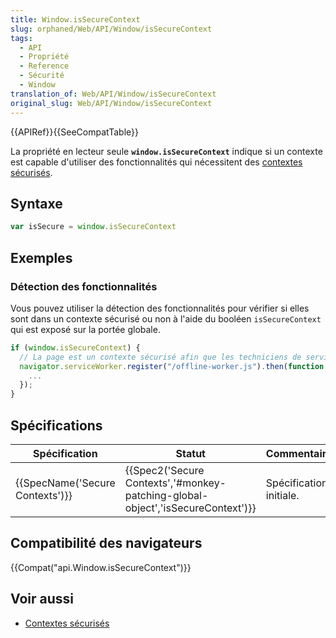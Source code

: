 ```yaml
---
title: Window.isSecureContext
slug: orphaned/Web/API/Window/isSecureContext
tags:
  - API
  - Propriété
  - Reference
  - Sécurité
  - Window
translation_of: Web/API/Window/isSecureContext
original_slug: Web/API/Window/isSecureContext
---
```

{{APIRef}}{{SeeCompatTable}}

La propriété en lecteur seule **`window.isSecureContext`** indique si un contexte est capable d'utiliser des fonctionnalités qui nécessitent des [contextes sécurisés](/fr/docs/Web/Security/Secure_Contexts).

## Syntaxe

```js
var isSecure = window.isSecureContext
```

## Exemples

### Détection des fonctionnalités

Vous pouvez utiliser la détection des fonctionnalités pour vérifier si elles sont dans un contexte sécurisé ou non à l'aide du booléen `isSecureContext` qui est exposé sur la portée globale.

```js
if (window.isSecureContext) {
  // La page est un contexte sécurisé afin que les techniciens de service soient désormais disponibles
  navigator.serviceWorker.register("/offline-worker.js").then(function () {
    ...
  });
}
```

## Spécifications

| Spécification                            | Statut                                                                                                   | Commentaire             |
| ---------------------------------------- | -------------------------------------------------------------------------------------------------------- | ----------------------- |
| {{SpecName('Secure Contexts')}} | {{Spec2('Secure Contexts','#monkey-patching-global-object','isSecureContext')}} | Spécification initiale. |

## Compatibilité des navigateurs

{{Compat("api.Window.isSecureContext")}}

## Voir aussi

- [Contextes sécurisés](/fr/docs/Web/Security/Secure_Contexts)
